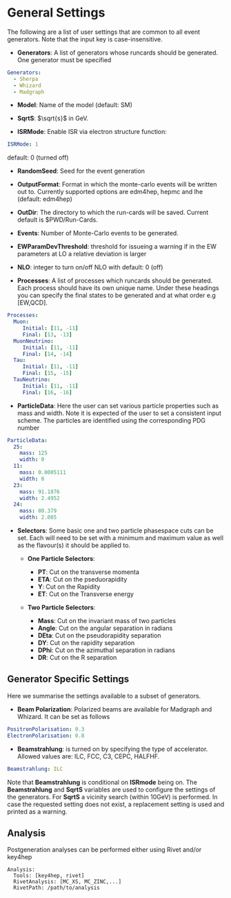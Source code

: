 # General Settings
The following are a list of user settings that are common to all event generators. Note that the input key is case-insensitive.

- **Generators**: A list of generators whose runcards should be generated. One generator must be specified
```yaml
Generators:
  - Sherpa
  - Whizard
  - Madgraph

```
- **Model**: Name of the model (default: SM)

- **SqrtS**: $\sqrt{s}$ in GeV.

- **ISRMode**: Enable ISR via electron structure function:
```yaml
ISRMode: 1
```
default: 0 (turned off)

- **RandomSeed**: Seed for the event generation

- **OutputFormat**: Format in which the monte-carlo events will be written out to. Currently supported options are edm4hep, hepmc and lhe (default: edm4hep)

- **OutDir**: The directory to which the run-cards will be saved. Current default is $PWD/Run-Cards.

- **Events**: Number of Monte-Carlo events to be generated.

- **EWParamDevThreshold**: threshold for issueing a warning if in the EW parameters at LO a relative deviation is larger

- **NLO**: integer to turn on/off NLO with default: 0 (off)

- **Processes**: A list of processes which runcards should be generated. Each process should have its own unique name. Under these headings you can
				 specify the final states to be generated and at what order e.g [EW,QCD].
```yaml
Processes:
  Muon:
     Initial: [11, -11]
     Final: [13, -13]
  MuonNeutrino:
     Initial: [11, -11]
     Final: [14, -14]
  Tau:
     Initial: [11, -11]
     Final: [15, -15]
  TauNeutrino:
     Initial: [11, -11]
     Final: [16, -16]
```

- **ParticleData**: Here the user can set various particle properties such as mass and width. Note it is expected of the user to set a consistent input scheme.
					The particles are identified using the corresponding PDG number

```yaml
ParticleData:
  25:
    mass: 125
    width: 0
  11:
    mass: 0.0005111
    width: 0
  23:
    mass: 91.1876
    width: 2.4952
  24:
    mass: 80.379
    width: 2.085
```

- **Selectors**: Some basic one and two particle phasespace cuts can be set. Each will need to be set with a minimum and maximum value as well as the flavour(s)
				it should be applied to.
  - **One Particle Selectors**:
  	- **PT**: Cut on the transverse momenta
  	- **ETA**: Cut on the pseduorapidity
  	- **Y**: Cut on the Rapidity
  	- **ET**: Cut on the Transverse energy

  - **Two Particle Selectors**:
  	- **Mass**: Cut on the invariant mass of two particles
  	- **Angle**: Cut on the angular separation in radians
  	- **DEta**: Cut on the pseudorapidity separation
  	- **DY**: Cut on the rapidity separation
  	- **DPhi**: Cut on the azimuthal separation in radians
  	- **DR**: Cut on the R separation


## Generator Specific Settings
Here we summarise the settings available to a subset of generators.


- **Beam Polarization**: Polarized beams are available for Madgraph and Whizard. It can be set as follows
```yaml
PositronPolarisation: 0.3
ElectronPolarisation: 0.8
```
- **Beamstrahlung**: is turned on by specifying the type of accelerator. Allowed values are: ILC, FCC, C3, CEPC, HALFHF.
```yaml
Beamstrahlung: ILC
```
Note that **Beamstrahlung** is conditional on **ISRmode** being on. The **Beamstrahlung** and **SqrtS** variables are used to configure the settings of the generators. For **SqrtS** a vicinity search (within 10GeV) is performed. In case the requested setting does not exist, a replacement setting is used and printed as a warning.

## Analysis
Postgeneration analyses can be performed either using Rivet and/or key4hep
```
Analysis:
  Tools: [key4hep, rivet]
  RivetAnalysis: [MC_XS, MC_ZINC,...]
  RivetPath: /path/to/analysis
```
